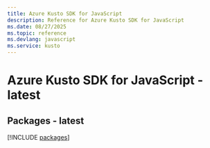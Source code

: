 ```yaml
---
title: Azure Kusto SDK for JavaScript
description: Reference for Azure Kusto SDK for JavaScript
ms.date: 08/27/2025
ms.topic: reference
ms.devlang: javascript
ms.service: kusto
---
```

# Azure Kusto SDK for JavaScript - latest
## Packages - latest
[!INCLUDE [packages](kusto-index.md)]